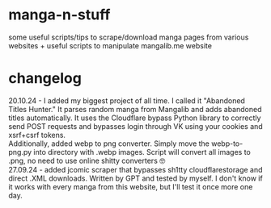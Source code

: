# manga-n-stuff
some useful scripts/tips to scrape/download manga pages from various websites + useful scripts to manipulate mangalib.me website
# changelog
20.10.24 - I added my biggest project of all time. I called it "Abandoned Titles Hunter." It parses random manga from Mangalib and adds abandoned titles automatically. It uses the Cloudflare bypass Python library to correctly send POST requests and bypasses login through VK using your cookies and xsrf+csrf tokens. <br>
Additionally, added webp to png converter. Simply move the webp-to-png.py into directory with .webp images. Script will convert all images to .png, no need to use online shitty converters 🤓<br>
27.09.24 - added jcomic scraper that bypasses sh1tty cloudflarestorage and direct .XML downloads. Written by GPT and tested by myself. I don't know if it works with every manga from this website, but I'll test it once more one day.
